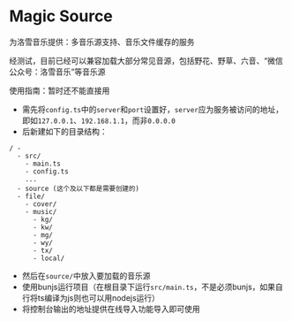 # Magic Source

为洛雪音乐提供：多音乐源支持、音乐文件缓存的服务

经测试，目前已经可以兼容加载大部分常见音源，包括野花、野草、六音、“微信公众号：洛雪音乐”等音乐源

使用指南：暂时还不能直接用
- 需先将`config.ts`中的`server`和`port`设置好，`server`应为服务被访问的地址，即如`127.0.0.1`、`192.168.1.1`，而非`0.0.0.0`
- 后新建如下的目录结构：
```
/ -
  - src/
    - main.ts
    - config.ts
    ...
  - source (这个及以下都是需要创建的)
  - file/
    - cover/
    - music/
      - kg/
      - kw/
      - mg/
      - wy/
      - tx/
      - local/
```
- 然后在`source/`中放入要加载的音乐源
- 使用bunjs运行项目（在根目录下运行`src/main.ts`，不是必须bunjs，如果自行将ts编译为js则也可以用nodejs运行）
- 将控制台输出的地址提供在线导入功能导入即可使用